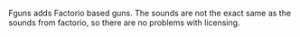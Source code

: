 Fguns adds Factorio based guns. The sounds are not the exact same as the sounds from factorio, so there are no problems with licensing.
